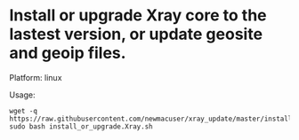 # Install or upgrade Xray core to the lastest version, or update geosite and geoip files.

Platform: linux

Usage:

    wget -q https://raw.githubusercontent.com/newmacuser/xray_update/master/install_or_upgrade.Xray.sh
    sudo bash install_or_upgrade.Xray.sh
